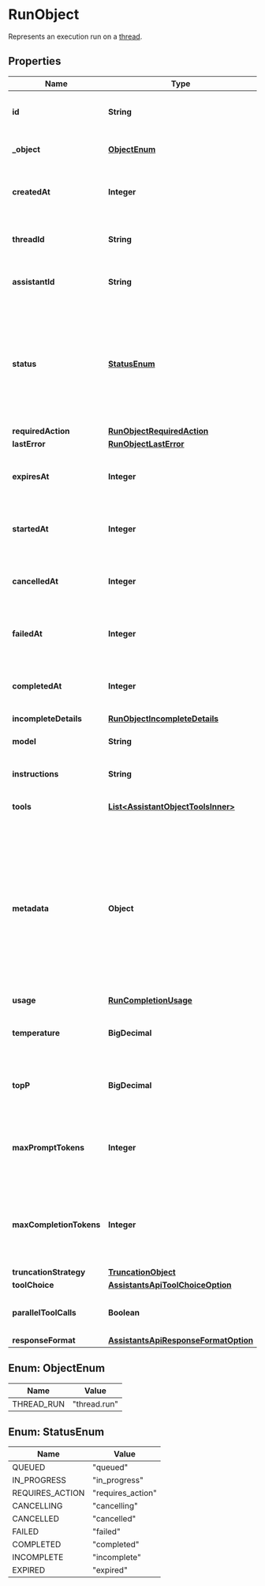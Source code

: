 

# RunObject

Represents an execution run on a [thread](/docs/api-reference/threads).

## Properties

| Name | Type | Description | Notes |
|------------ | ------------- | ------------- | -------------|
|**id** | **String** | The identifier, which can be referenced in API endpoints. |  |
|**_object** | [**ObjectEnum**](#ObjectEnum) | The object type, which is always &#x60;thread.run&#x60;. |  |
|**createdAt** | **Integer** | The Unix timestamp (in seconds) for when the run was created. |  |
|**threadId** | **String** | The ID of the [thread](/docs/api-reference/threads) that was executed on as a part of this run. |  |
|**assistantId** | **String** | The ID of the [assistant](/docs/api-reference/assistants) used for execution of this run. |  |
|**status** | [**StatusEnum**](#StatusEnum) | The status of the run, which can be either &#x60;queued&#x60;, &#x60;in_progress&#x60;, &#x60;requires_action&#x60;, &#x60;cancelling&#x60;, &#x60;cancelled&#x60;, &#x60;failed&#x60;, &#x60;completed&#x60;, &#x60;incomplete&#x60;, or &#x60;expired&#x60;. |  |
|**requiredAction** | [**RunObjectRequiredAction**](RunObjectRequiredAction.md) |  |  |
|**lastError** | [**RunObjectLastError**](RunObjectLastError.md) |  |  |
|**expiresAt** | **Integer** | The Unix timestamp (in seconds) for when the run will expire. |  |
|**startedAt** | **Integer** | The Unix timestamp (in seconds) for when the run was started. |  |
|**cancelledAt** | **Integer** | The Unix timestamp (in seconds) for when the run was cancelled. |  |
|**failedAt** | **Integer** | The Unix timestamp (in seconds) for when the run failed. |  |
|**completedAt** | **Integer** | The Unix timestamp (in seconds) for when the run was completed. |  |
|**incompleteDetails** | [**RunObjectIncompleteDetails**](RunObjectIncompleteDetails.md) |  |  |
|**model** | **String** | The model that the [assistant](/docs/api-reference/assistants) used for this run. |  |
|**instructions** | **String** | The instructions that the [assistant](/docs/api-reference/assistants) used for this run. |  |
|**tools** | [**List&lt;AssistantObjectToolsInner&gt;**](AssistantObjectToolsInner.md) | The list of tools that the [assistant](/docs/api-reference/assistants) used for this run. |  |
|**metadata** | **Object** | Set of 16 key-value pairs that can be attached to an object. This can be useful for storing additional information about the object in a structured format. Keys can be a maximum of 64 characters long and values can be a maximum of 512 characters long.  |  |
|**usage** | [**RunCompletionUsage**](RunCompletionUsage.md) |  |  |
|**temperature** | **BigDecimal** | The sampling temperature used for this run. If not set, defaults to 1. |  [optional] |
|**topP** | **BigDecimal** | The nucleus sampling value used for this run. If not set, defaults to 1. |  [optional] |
|**maxPromptTokens** | **Integer** | The maximum number of prompt tokens specified to have been used over the course of the run.  |  |
|**maxCompletionTokens** | **Integer** | The maximum number of completion tokens specified to have been used over the course of the run.  |  |
|**truncationStrategy** | [**TruncationObject**](TruncationObject.md) |  |  |
|**toolChoice** | [**AssistantsApiToolChoiceOption**](AssistantsApiToolChoiceOption.md) |  |  |
|**parallelToolCalls** | **Boolean** | Whether to enable [parallel function calling](/docs/guides/function-calling#configuring-parallel-function-calling) during tool use. |  |
|**responseFormat** | [**AssistantsApiResponseFormatOption**](AssistantsApiResponseFormatOption.md) |  |  |



## Enum: ObjectEnum

| Name | Value |
|---- | -----|
| THREAD_RUN | &quot;thread.run&quot; |



## Enum: StatusEnum

| Name | Value |
|---- | -----|
| QUEUED | &quot;queued&quot; |
| IN_PROGRESS | &quot;in_progress&quot; |
| REQUIRES_ACTION | &quot;requires_action&quot; |
| CANCELLING | &quot;cancelling&quot; |
| CANCELLED | &quot;cancelled&quot; |
| FAILED | &quot;failed&quot; |
| COMPLETED | &quot;completed&quot; |
| INCOMPLETE | &quot;incomplete&quot; |
| EXPIRED | &quot;expired&quot; |



